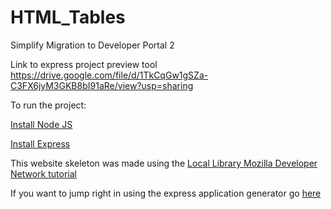 # HTML_Tables
Simplify Migration to Developer Portal 2

Link to express project preview tool <https://drive.google.com/file/d/1TkCqGw1gSZa-C3FX6jyM3GKB8bI91aRe/view?usp=sharing>

To run the project:

[Install Node JS](https://nodejs.org/en/)

[Install Express](https://expressjs.com/)

This website skeleton was made using the [Local Library Mozilla Developer Network tutorial](https://developer.mozilla.org/en-US/docs/Learn/Server-side/Express_Nodejs/Tutorial_local_library_website)

If you want to jump right in using the express application generator go [here](https://developer.mozilla.org/en-US/docs/Learn/Server-side/Express_Nodejs/skeleton_website)
